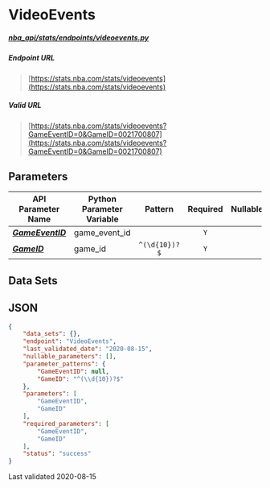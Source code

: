 # VideoEvents
##### [nba_api/stats/endpoints/videoevents.py](https://github.com/swar/nba_api/blob/master/nba_api/stats/endpoints/videoevents.py)

##### Endpoint URL
>[https://stats.nba.com/stats/videoevents](https://stats.nba.com/stats/videoevents)

##### Valid URL
>[https://stats.nba.com/stats/videoevents?GameEventID=0&GameID=0021700807](https://stats.nba.com/stats/videoevents?GameEventID=0&GameID=0021700807)

## Parameters
API Parameter Name | Python Parameter Variable | Pattern | Required | Nullable
------------ | ------------ | :-----------: | :---: | :---:
[_**GameEventID**_](https://github.com/swar/nba_api/blob/master/docs/nba_api/stats/library/parameters.md#GameEventID) | game_event_id |  | `Y` |  | 
[_**GameID**_](https://github.com/swar/nba_api/blob/master/docs/nba_api/stats/library/parameters.md#GameID) | game_id | `^(\d{10})?$` | `Y` |  | 

## Data Sets


## JSON
```json
{
    "data_sets": {},
    "endpoint": "VideoEvents",
    "last_validated_date": "2020-08-15",
    "nullable_parameters": [],
    "parameter_patterns": {
        "GameEventID": null,
        "GameID": "^(\\d{10})?$"
    },
    "parameters": [
        "GameEventID",
        "GameID"
    ],
    "required_parameters": [
        "GameEventID",
        "GameID"
    ],
    "status": "success"
}
```

Last validated 2020-08-15